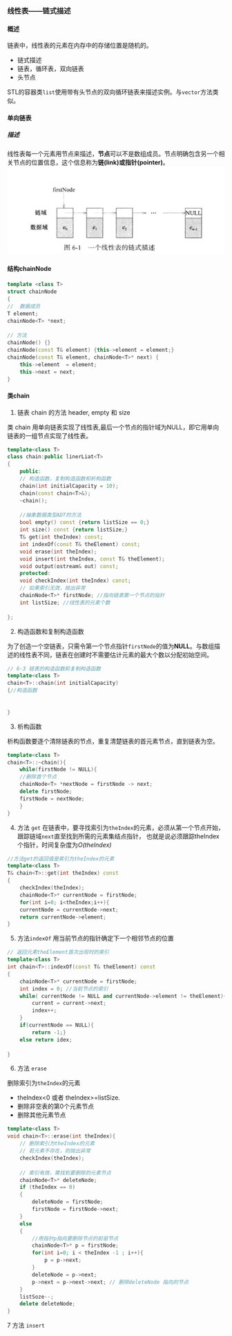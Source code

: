 ### 线性表——链式描述

#### **概述**
链表中，线性表的元素在内存中的存储位置是随机的。
- 链式描述
- 链表，循环表，双向链表
- 头节点

STL的容器类`list`使用带有头节点的双向循环链表来描述实例。与`vector`方法类似。

#### 单向链表
##### 描述
线性表每一个元素用节点来描述，**节点**可以不是数组成员。节点明确包含另一个相关节点的位置信息，这个信息称为**链(link)**或**指针(pointer)**。
![img.png](img.png)
#### 结构chainNode
```c++
template <class T>
struct chainNode
{
//  数据成员
T element;
chainNode<T> *next;

// 方法
chainNode() {}
chainNode(const T& element) {this->element = element;}
chainNode(const T& element, chainNode<T>* next) {
    this->element  = element;
    this->next = next; 
}
```
#### 类chain
1. 链表 chain 的方法 header, empty 和 size

类 chain 用单向链表实现了线性表,最后一个节点的指针域为NULL，即它用单向链表的一组节点实现了线性表。
```c++
template<class T>
class chain:public linerLiat<T>
{
    public:
    // 构造函数，复制构造函数和析构函数
    chain(int initialCapacity = 10);
    chain(const chain<T>&);
    ~chain();
    
    //抽象数据类型ADT的方法
    bool empty() const {return listSize == 0;}
    int size() const {return listSize;}
    T& get(int theIndex) const;
    int indexOf(const T& theElement) const;
    void erase(int theIndex);
    void insert(int theIndex, const T& theElement);
    void output(ostream& out) const;
    protected:
    void checkIndex(int theIndex) const;
    // 如果索引无效，抛出异常
    chainNode<T>* firstNode; //指向链表第一个节点的指针
    int listSize; //线性表的元素个数
    
};
```

2. 构造函数和复制构造函数

为了创造一个空链表，只需令第一个节点指针`firstNode`的值为**NULL**。与数组描述的线性表不同，链表在创建时不需要估计元素的最大个数以分配初始空间。

```c++
// 6-3 链表的构造函数和复制构造函数
template<class T>
chain<T>::chain(int initialCapacity)
{//构造函数

    
}
```

3. 析构函数

析构函数要逐个清除链表的节点，重复清楚链表的首元素节点，直到链表为空。
```c++
template<class T>
chain<T>::~chain(){
    while(firstNode != NULL){
    //删除首个节点
    chainNode<T> *nextNode = firstNode -> next;
    delete firstNode;
    firstNode = nextNode;
    }
}
```

4. 方法 `get`
在链表中，要寻找索引为`theIndex`的元素，必须从第一个节点开始，跟踪链域`next`直至找到所需的元素集结点指针，
也就是说必须跟踪theIndex个指针，时间复杂度为*O(theIndex)*
```c++
//方法get的返回值是索引为theIndex的元素
template<class T>
T& chain<T>::get(int theIndex) const
{
    checkIndex(theIndex);
    chainNode<T>* currentNode = firstNode;
    for(int i=0; i<theIndex;i++){
    currentNode = currentNode->next;
    return currentNode->element;
}
```
5. 方法`indexOf`
用当前节点的指针确定下一个相邻节点的位置
```c++
// 返回元素theElement首次出现时的索引
template<class T>
int chain<T>::indexOf(const T& theElement) const
{
    chainNode<T>* currentNode = firstNode;
    int index = 0; //当前节点的索引
    while( currentNode != NULL and currentNode->element != theElement){ 
        current = current->next;
        index++;
    }
    if(currentNode == NULL){
        return -1;}
    else return idex;
    
}
```
6. 方法 `erase`

删除索引为`theIndex`的元素

- theIndex<0 或者 theIndex>=listSize.
- 删除非空表的第0个元素节点
- 删除其他元素节点

```c++
template<class T>
void chain<T>::erase(int theIndex){
    // 删除索引为theIndex的元素
    // 若元素不存在，则抛出异常
    checkIndex(theIndex);
    
    // 索引有效，需找到要删除的元素节点
    chainNode<T>* deleteNode;
    if (theIndex == 0)
    {
        deleteNode = firstNode;
        firstNode = firstNode->next;
    }
    else
    {
        //用指针p指向要删除节点的前驱节点
        chainNode<T>* p = firstNode;
        for(int i=0; i < theIndex -1 ; i++){
            p = p->next;
        } 
        deleteNode = p->next;
        p->next = p->next->next; // 删除deleteNode 指向的节点 
    }
    listSoze--;
    delete deleteNode;
}
```
7 方法 `insert`

